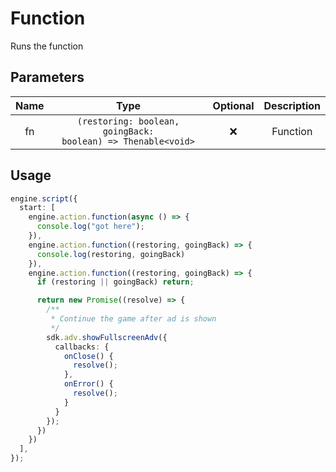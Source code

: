 # Function

Runs the function

## Parameters

| Name |                      Type                       | Optional | Description |
| :--: | :---------------------------------------------: | :------: | :---------: |
|  fn  | <code>(restoring: boolean, goingBack: boolean) => Thenable<void\></code> |    ❌    |  Function   |

## Usage

```ts
engine.script({
  start: [
    engine.action.function(async () => {
      console.log("got here");
    }),
    engine.action.function((restoring, goingBack) => {
      console.log(restoring, goingBack)
    }),
    engine.action.function((restoring, goingBack) => {
      if (restoring || goingBack) return;

      return new Promise((resolve) => {
        /**
         * Continue the game after ad is shown
         */ 
        sdk.adv.showFullscreenAdv({
          callbacks: {
            onClose() {
              resolve();
            },
            onError() {
              resolve();
            }
          }
        });
      })
    })
  ],
});
```
